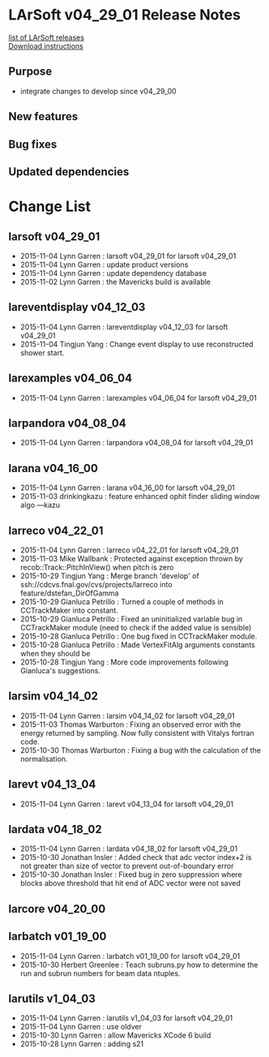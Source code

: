 # LArSoft v04_29_01 Release Notes



[list of LArSoft releases](LArSoft_release_list)  
[Download instructions](http://scisoft.fnal.gov/scisoft/bundles/larsoft/v04_29_01/larsoft-v04_29_01.html)

## Purpose

-   integrate changes to develop since v04_29_00

## New features

## Bug fixes

## Updated dependencies

# Change List

## larsoft v04_29_01

-   2015-11-04 Lynn Garren : larsoft v04_29_01 for larsoft v04_29_01
-   2015-11-04 Lynn Garren : update product versions
-   2015-11-04 Lynn Garren : update dependency database
-   2015-11-02 Lynn Garren : the Mavericks build is available

## lareventdisplay v04_12_03

-   2015-11-04 Lynn Garren : lareventdisplay v04_12_03 for larsoft v04_29_01
-   2015-11-04 Tingjun Yang : Change event display to use reconstructed shower start.

## larexamples v04_06_04

-   2015-11-04 Lynn Garren : larexamples v04_06_04 for larsoft v04_29_01

## larpandora v04_08_04

-   2015-11-04 Lynn Garren : larpandora v04_08_04 for larsoft v04_29_01

## larana v04_16_00

-   2015-11-04 Lynn Garren : larana v04_16_00 for larsoft v04_29_01
-   2015-11-03 drinkingkazu : feature enhanced ophit finder sliding window algo —kazu

## larreco v04_22_01

-   2015-11-04 Lynn Garren : larreco v04_22_01 for larsoft v04_29_01
-   2015-11-03 Mike Wallbank : Protected against exception thrown by recob::Track::PitchInView() when pitch is zero
-   2015-10-29 Tingjun Yang : Merge branch 'develop' of ssh://cdcvs.fnal.gov/cvs/projects/larreco into feature/dstefan_DirOfGamma
-   2015-10-29 Gianluca Petrillo : Turned a couple of methods in CCTrackMaker into constant.
-   2015-10-29 Gianluca Petrillo : Fixed an uninitialized variable bug in CCTrackMaker module (need to check if the added value is sensible)
-   2015-10-28 Gianluca Petrillo : One bug fixed in CCTrackMaker module.
-   2015-10-28 Gianluca Petrillo : Made VertexFitAlg arguments constants when they should be
-   2015-10-28 Tingjun Yang : More code improvements following Gianluca's suggestions.

## larsim v04_14_02

-   2015-11-04 Lynn Garren : larsim v04_14_02 for larsoft v04_29_01
-   2015-11-03 Thomas Warburton : Fixing an observed error with the energy returned by sampling. Now fully consistent with Vitalys fortran code.
-   2015-10-30 Thomas Warburton : Fixing a bug with the calculation of the normalisation.

## larevt v04_13_04

-   2015-11-04 Lynn Garren : larevt v04_13_04 for larsoft v04_29_01

## lardata v04_18_02

-   2015-11-04 Lynn Garren : lardata v04_18_02 for larsoft v04_29_01
-   2015-10-30 Jonathan Insler : Added check that adc vector index+2 is not greater than size of vector to prevent out-of-boundary error
-   2015-10-30 Jonathan Insler : Fixed bug in zero suppression where blocks above threshold that hit end of ADC vector were not saved

## larcore v04_20_00

## larbatch v01_19_00

-   2015-11-04 Lynn Garren : larbatch v01_19_00 for larsoft v04_29_01
-   2015-10-30 Herbert Greenlee : Teach subruns.py how to determine the run and subrun numbers for beam data ntuples.

## larutils v1_04_03

-   2015-11-04 Lynn Garren : larutils v1_04_03 for larsoft v04_29_01
-   2015-11-04 Lynn Garren : use oldver
-   2015-10-30 Lynn Garren : allow Mavericks XCode 6 build
-   2015-10-28 Lynn Garren : adding s21
